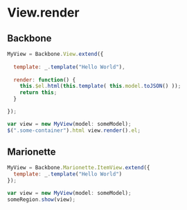 # View.render

## Backbone

```javascript
MyView = Backbone.View.extend({
  
  template: _.template("Hello World"),
  
  render: function() {
    this.$el.html(this.template( this.model.toJSON() ));
    return this;
  }

});

var view = new MyView(model: someModel);
$(".some-container").html view.render().el;
```

## Marionette

```javascript
MyView = Backbone.Marionette.ItemView.extend({
  template: _.template("Hello World")
});

var view = new MyView(model: someModel);
someRegion.show(view);
```
